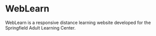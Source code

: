 # WebLearn
WebLearn is a responsive distance learning website developed for the Springfield Adult Learning Center.
